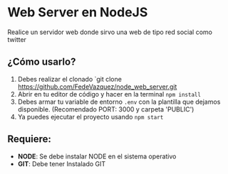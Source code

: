 # Web Server en NodeJS

Realice un servidor web donde sirvo una web de tipo red social como twitter

## ¿Cómo usarlo?

1.  Debes realizar el clonado  `git clone https://github.com/FedeVazquez/node_web_server.git
2.  Abrir en tu editor de código y hacer en la terminal  `npm install`
3.  Debes armar tu variable de entorno  `.env`  con la plantilla que dejamos disponible. (Recomendado PORT: 3000 y carpeta 'PUBLIC')
4.  Ya puedes ejecutar el proyecto usando  `npm start`

## Requiere:

-   **NODE**: Se debe instalar NODE en el sistema operativo
-   **GIT**: Debe tener Instalado GIT

